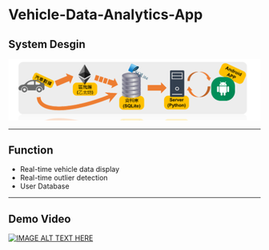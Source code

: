 # Vehicle-Data-Analytics-App


## System Desgin
![image](./readme_files/1.PNG)

---

## Function
- Real-time vehicle data display
- Real-time outlier detection
- User Database 

---

## Demo Video
[![IMAGE ALT TEXT HERE](https://img.youtube.com/vi/vgTYg_0r9xM/0.jpg)](https://www.youtube.com/watch?v=vgTYg_0r9xM)
